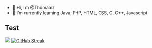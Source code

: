 - 👋 Hi, I’m @Thomaarz
- 🌱 I’m currently learning Java, PHP, HTML, CSS, C, C++, Javascript

<h2>Test</h1>
<!---
Thomaarz/Thomaarz is a ✨ special ✨ repository because its `README.md` (this file) appears on your GitHub profile.
You can click the Preview link to take a look at your changes.
--->


![](https://komarev.com/ghpvc/?username=Thomaarz)
[![GitHub Streak](https://github-readme-streak-stats.herokuapp.com/?user=Thomaarz)](https://git.io/streak-stats)

